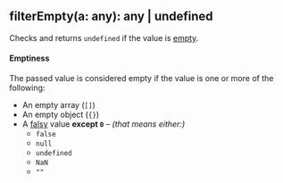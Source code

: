 ## filterEmpty(a: any): any | undefined

Checks and returns `undefined` if the value is [empty](#emptiness).

#### Emptiness

The passed value is considered empty if the value is one or more of the following:

* An empty array (`[]`)
* An empty object (`{}`)
* A [falsy](https://developer.mozilla.org/en-US/docs/Glossary/Falsy) value **except `0`** – *(that means either:)*
  * `false`
  * `null`
  * `undefined`
  * `NaN`
  * `""`
